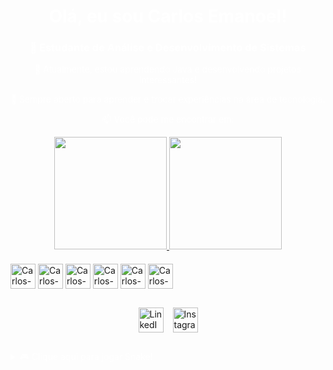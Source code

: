 <div align="center">
  <h1 style="color: #fff;">Olá, eu sou Carlos Emanoel!</h1>
  <h3 style="color: #fff;">🚀 Estudante de Análise e Desenvolvimento de Sistemas</h3>
  <p style="color: #fff;">🔭 Atualmente, estou aprendendo Java e desenvolvendo projetos interessantes!</p>
  <p style="color: #fff;">💬 Sempre aberto para aprender e trocar experiências na área de tecnologia.</p>
  <p style="color: #fff;">📫 Você pode me encontrar em:</p>
</div>

<div align="center">
  <a href="https://github.com/Carloseman1">
    <img height="180em" src="https://github-readme-stats.vercel.app/api?username=Carloseman1&show_icons=true&theme=radical&bg_color=5dd55d&title_color=FFFFFF&icon_color=FFFFFF&text_color=FFFFFF&border_color=5dd55d"/>
    <img height="180em" src="https://github-readme-stats.vercel.app/api/top-langs/?username=Carloseman1&show_icons=true&theme=radical&bg_color=5dd55d&title_color=FFFFFF&text_color=FFFFFF&border_color=5dd55d"/>
  </a>
</div>

<div style="display: inline_block; margin-top: 20px;">
  <img align="center" alt="Carlos-Js" height="40" width="40" src="https://cdn-icons-png.flaticon.com/512/1183/1183641.png">
  <img align="center" alt="Carlos-React" height="40" width="40" src="https://cdn-icons-png.flaticon.com/512/1183/1183670.png">
  <img align="center" alt="Carlos-HTML" height="40" width="40" src="https://cdn-icons-png.flaticon.com/512/732/732212.png">
  <img align="center" alt="Carlos-CSS" height="40" width="40" src="https://cdn-icons-png.flaticon.com/512/732/732199.png">
  <img align="center" alt="Carlos-Csharp" height="40" width="40" src="https://cdn-icons-png.flaticon.com/512/919/919851.png">
  <img align="center" alt="Carlos-Java" height="40" width="40" src="https://cdn-icons-png.flaticon.com/512/226/226777.png">
</div>

##

<div style="display: flex; justify-content: center; gap: 15px; margin-top: 20px;"> 
  <a href="https://www.linkedin.com/in/SEU-LINKEDIN-AQUI/" target="_blank">
    <img src="https://cdn-icons-png.flaticon.com/512/3531/3531820.png" height="40" width="40" alt="LinkedIn">
  </a>
  <a href="https://www.instagram.com/SEU-INSTAGRAM-AQUI/" target="_blank">
    <img src="https://cdn-icons-png.flaticon.com/512/733/733558.png" height="40" width="40" alt="Instagram">
  </a>
</div>

##

<details>
  <summary style="color: #fff;">🎮 Clique aqui para jogar Snake!</summary>
  <iframe src="https://snake-game.netlify.app/" style="border:none; width: 100%; height: 400px;"></iframe>
</details>
